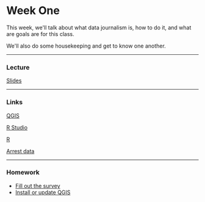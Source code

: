 # Week One
This week, we'll talk about what data journalism is, how to do it, and what are goals are for this class. 

We'll also do some housekeeping and get to know one another.

---

### Lecture

[Slides](https://docs.google.com/presentation/d/1HCtEYXhYAqZxRhrCECONrv6RTScKqk7spzMMwC35tdA/edit#slide=id.g47273d1fd8_0_216)

---

### Links

[QGIS](https://download.qgis.org/)

[R Studio](https://www.rstudio.com/products/rstudio/download/)

[R](https://cran.rstudio.com/)

[Arrest data](https://data.lacity.org/A-Safe-City/Arrest-Data-from-2010-to-Present/yru6-6re4)

---

### Homework

* [Fill out the survey](https://docs.google.com/forms/d/e/1FAIpQLSe4a5ZWgu1Tde99acbMBysX4QuS0VWtYnp0cDQb97HWGfGq5w/viewform?usp=sf_link)
* [Install or update QGIS](https://download.qgis.org/)